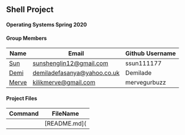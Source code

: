 ## Shell Project
#### Operating Systems Spring 2020

#### Group Members

| Name                          | Email       | Github Username |
| ----------------------------- | ----------- | --------------- |
| [Sun](https://github.com/ssun111177/5143-OpSys-Sun/tree/master/Assignments/shell)| sunshenglin12@gmail.com  | ssun111177   |
| [Demi](https://github.com/Demilade/5143-OS-Fasanya.git) | demiladefasanya@yahoo.co.uk   | Demilade   |
| [Merve](https://github.com/mervegurbuzz/shell.git) | kilikmerve@gmail.com | mervegurbuzz |

#### Project Files

|Command | FileName|
|------- | ------- |
|        |[README.md](
